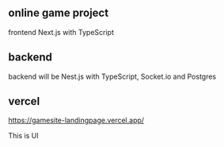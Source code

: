## online game project

frontend Next.js with TypeScript

## backend

backend will be Nest.js with TypeScript, Socket.io and Postgres

## vercel
https://gamesite-landingpage.vercel.app/

This is UI